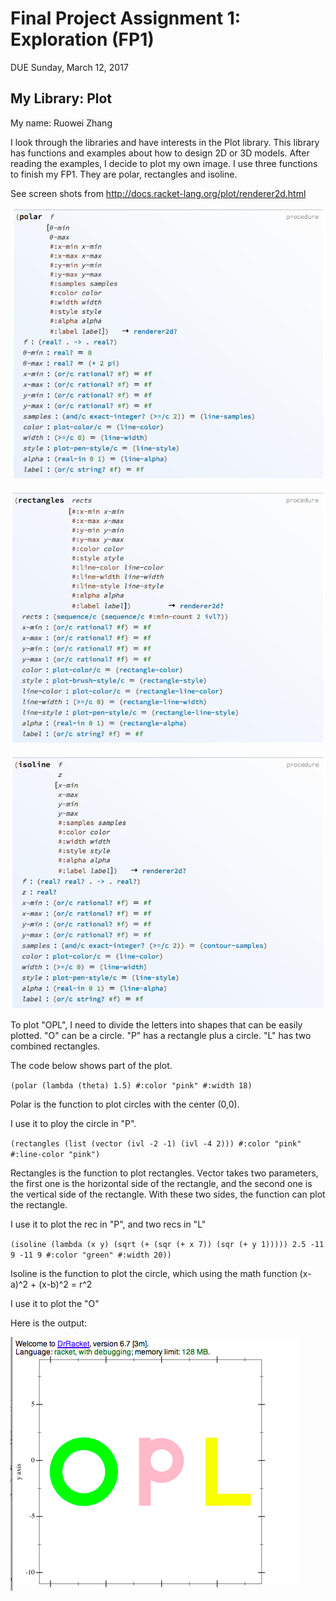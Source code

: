 # Final Project Assignment 1: Exploration (FP1)
DUE Sunday, March 12, 2017


## My Library: Plot
My name: Ruowei Zhang

I look through the libraries and have interests in the Plot library. This library has functions and examples about how to design 2D or 3D models. After reading the examples, I decide to plot my own image. I use three functions to finish my FP1. They are polar, rectangles and isoline.

See screen shots from http://docs.racket-lang.org/plot/renderer2d.html

![polarcenter](/polarcenter.png?raw=true "polarcenter")

![rec](/rec.png?raw=true "rec")

![isoline](/isoline.png?raw=true "isoline")


To plot "OPL", I need to divide the letters into shapes that can be easily plotted. "O" can be a circle. "P" has a rectangle plus a circle. "L" has two combined rectangles.

The code below shows part of the plot.

`(polar (lambda (theta) 1.5) #:color "pink" #:width 18) `

Polar is the function to plot circles with the center (0,0). 

I use it to ploy the circle in "P".


`(rectangles (list (vector (ivl -2 -1) (ivl -4 2))) #:color "pink" #:line-color "pink")`

Rectangles is the function to plot rectangles. Vector takes two parameters, the first one is the horizontal side of the rectangle, and the second one is the vertical side of the rectangle. With these two sides, the function can plot the rectangle.

I use it to plot the rec in "P", and two recs in "L"

`(isoline (lambda (x y) (sqrt (+ (sqr (+ x 7)) (sqr (+ y 1))))) 2.5 -11 9 -11 9 #:color "green" #:width 20))`

Isoline is the function to plot the circle, which using the math function (x-a)^2 + (x-b)^2 = r^2

I use it to plot the "O"



Here is the output:

![rzopl](/OPLFP1.png?raw=true "rzopl")



